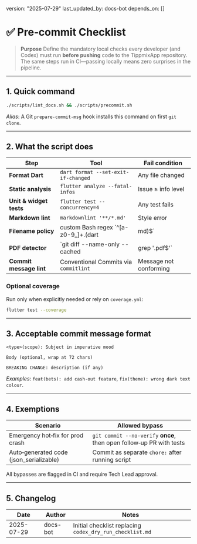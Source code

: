 version: "2025-07-29"
last_updated_by: docs-bot
depends_on: []

# ✅ Pre‑commit Checklist

> **Purpose**
> Define the mandatory local checks every developer (and Codex) must run **before pushing** code to the TippmixApp repository. The same steps run in CI—passing locally means zero surprises in the pipeline.

---

## 1. Quick command

```bash
./scripts/lint_docs.sh && ./scripts/precommit.sh
```

*Alias*: A Git `prepare-commit-msg` hook installs this command on first `git clone`.

---

## 2. What the script does

| Step                    | Tool                                     | Fail condition                |
| ----------------------- | ---------------------------------------- | ----------------------------- |
| **Format Dart**         | `dart format --set-exit-if-changed`      | Any file changed              |
| **Static analysis**     | `flutter analyze --fatal-infos`          | Issue ≥ info level            |
| **Unit & widget tests** | `flutter test --concurrency=4`           | Any test fails                |
| **Markdown lint**       | `markdownlint '**/*.md'`                 | Style error                   |
| **Filename policy**     | custom Bash regex `^[a-z0-9_]+.(dart|md)$`| Any file not matching         |
| **PDF detector**        | `git diff --name-only --cached | grep '.pdf$'` | Any PDF staged          |
| **Commit message lint** | Conventional Commits via `commitlint`    | Message not conforming        |

### Optional coverage

Run only when explicitly needed or rely on `coverage.yml`:

```bash
flutter test --coverage
```

---

## 3. Acceptable commit message format

```
<type>(scope): Subject in imperative mood

Body (optional, wrap at 72 chars)

BREAKING CHANGE: description (if any)
```

*Examples*: `feat(bets): add cash‑out feature`, `fix(theme): wrong dark text colour`.

---

## 4. Exemptions

| Scenario                                 | Allowed bypass                                                       |
| ---------------------------------------- | -------------------------------------------------------------------- |
| Emergency hot‑fix for prod crash         | `git commit --no‑verify` **once**, then open follow‑up PR with tests |
| Auto‑generated code (json_serializable)  | Commit as separate `chore:` after running script                     |

All bypasses are flagged in CI and require Tech Lead approval.

---

## 5. Changelog

| Date       | Author   | Notes                                                    |
| ---------- | -------- | -------------------------------------------------------- |
| 2025-07-29 | docs-bot | Initial checklist replacing `codex_dry_run_checklist.md` |
